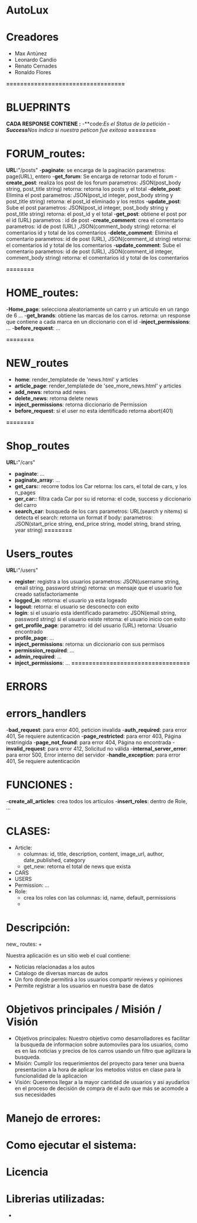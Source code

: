# AutoLux

# Creadores

* Max Antúnez
* Leonardo Candio
* Renato Cernades
* Ronaldo Flores

**==================================**
# BLUEPRINTS
**CADA RESPONSE CONTIENE :**
    -**code:***Es el Status de la petición*
    -**Success***Nos indica si nuestra peticon fue exitosa*
**========**
# FORUM_routes:
**URL:**"/posts"
-**paginate**:
    se encarga de la paginación
    parametros: page(URL), entero
-**get_forum**:
    Se encarga de retornar todo el forum
-**create_post**:
    realiza los post de los forum
    parametros: JSON(post_body string, post_title string)
    retorna: retorna los posts y el total
-**delete_post**:
    Elimina el post
    parametros: JSON(post_id integer, post_body string y post_title string)
    retorna: el post_id eliminado y los restos 
-**update_post**:
    Sube el post
    parametros: JSON(post_id integer, post_body string y post_title string)
    retorna: el post_id y el total
-**get_post**:
    obtiene el post por el id (URL)
    parametros : id de post 
-**create_comment**:
    crea el comentario
    parametros: id de post (URL) ,JSON(comment_body string)
    retorna: el comentarios id y total de los comentarios
-**delete_comment**:
    Elimina el comentario
    parametros: id de post (URL), JSON(comment_id string)
    retorna: el comentarios id y total de los comentarios
-**update_comment**:
    Sube el comentario
    parametros: id de post (URL), JSON(comment_id integer, comment_body string)
    retorna: el comentarios id y total de los comentarios 


**========**
# HOME_routes:
-**Home_page**:
    selecciona aleatoriamente un carro y un articulo en un rango de 6
    ...
-**get_brands**:
    obtiene las marcas de los carros.
    retorna: un response que contiene a cada marca en un diccionario con el id
-**inject_permissions**:
    ...
-**before_request**:
    ...  

**========**
# NEW_routes
- **home**:
    render_templatede de 'news.html' y articles
- **article_page**:
    render_templatede de 'see_more_news.html' y articles
- **add_news**:
    retorna add news
- **delete_news**:
    retorna delete news
- **inject_permissions**:
    retorna diccionario de Permission
- **before_request**:
    si el user no esta identificado retorna abort(401)

**========**
# Shop_routes
**URL:**"/cars"
- **paginate**:
    ...
- **paginate_array**:
    ...
- **get_cars:**:
    recorre todos los Car 
    retorna: los cars, el total de cars, y los n_pages
- **ger_car:**:
    filtra cada Car por su id
    retorna: el code, success y diccionario del carro
- **search_car**:
    busqueda de los cars
    parametros: URL(search y nitems)
    si detecta el search:
        retorna un format
    if body:
    parametros: JSON(start_price string, end_price string, model string, brand string, year string)
**========**

# Users_routes
**URL:**"/users"
- **register**:
    registra a los usuarios
    parametros: JSON(username string, email string, password string)
    retorna: un mensaje que el usuario fue creado satisfactoriamente
- **logged_in**:
    retorna: el usuario ya esta logeado 
- **logout**:
    retorna: el usuario se desconecto con exito
- **login**:
    si el usuario esta identificado
    parametro: JSON(email string, password string)
    si el usuario existe retorna: el usuario inicio con exito
- **get_profile_page**:
    parametro: id del usuario (URL)
    retorna: Usuario encontrado 
- **profile_page**:
    ...
- **inject_permissions**:
    retorna: un diccionario con sus permisos
- **permission_required**:
    ...
- **admin_required**:
    ...
- **inject_permissions**:
    ...
**==================================**
# ERRORS
# errors_handlers   
-**bad_request**:
    para error 400, peticion invalida
-**auth_required**:
    para error 401, Se requiere autenticación
-**page_restricted**:
    para error 403, Página restringida
-**page_not_found**:
    para error 404, Página no encontrada
-**invalid_request**:
    para error 412, Solicitud no válida
-**internal_server_error**:
    para error 500, Error interno del servidor
-**handle_exception**:
    para error 401, Se requiere autenticación

# FUNCIONES :
-**create_all_articles**: 
        crea todos los articulos
-**insert_roles**: 
    dentro de Role, ...

# CLASES:

+ Article:
    - columnas: id, title, description, content, image_url, author, date_published, category 
    - get_new: retorna el total de news que exista
+ CARS
+ USERS
+ Permission:
    ...
+ Role:
    - crea los roles con las columnas: id, name, default, permissions
    -
# Descripción:

new_ routes:
+ 

Nuestra aplicación es un sitio web el cual contiene:
+ Noticias relacionadas a los autos
+ Catalogo de diversas marcas de autos
+ Un foro donde permitirá a los usuarios compartir reviews y opiniones
+ Permite registrar a los usuarios en nuestra base de datos

# Objetivos principales / Misión / Visión
+ Objetivos principales:
    Nuestro objetivo como desarrolladores es facilitar la busqueda de informacion
    sobre automoviles para los usuarios, como es en las noticias y precios  de los
    carros usando un filtro que agilizara la busqueda.
+ Misión:
    Cumplir los requerimientos del proyecto para tener una buena presentacion a la
    hora de aplicar los metodos vistos en clase para la funcionalidad de la 
    aplicacion
+ Visión:
    Queremos llegar a la mayor cantidad de usuarios y asi ayudarlos en el proceso de 
    decisión de compra de el auto que más se acomode a sus necesidades

# Manejo de errores:

# Como ejecutar el sistema:


# Licencia



# Librerias utilizadas:
- 